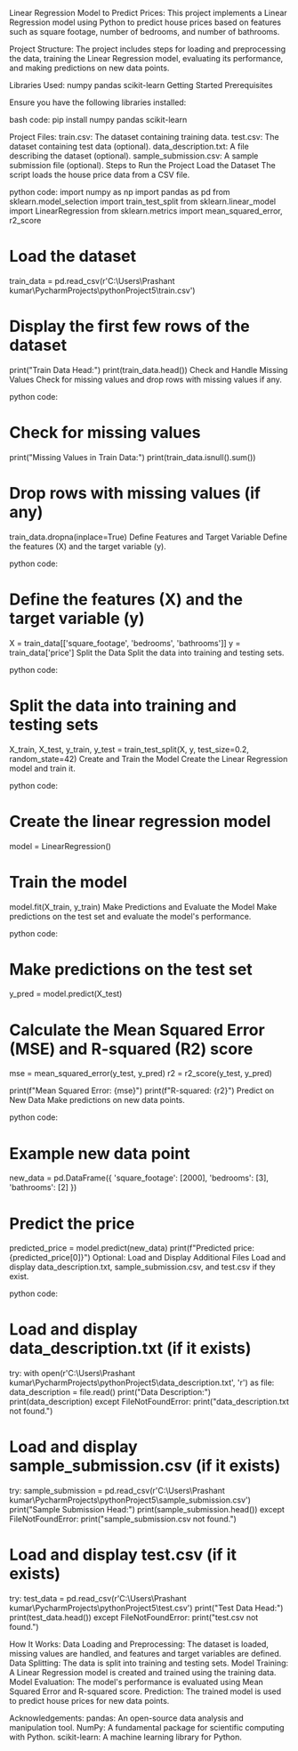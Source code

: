 Linear Regression Model to Predict Prices:
This project implements a Linear Regression model using Python to predict house prices based on features such as square footage, number of bedrooms, and number of bathrooms.

Project Structure:
The project includes steps for loading and preprocessing the data, training the Linear Regression model, evaluating its performance, and making predictions on new data points.

Libraries Used:
numpy
pandas
scikit-learn
Getting Started
Prerequisites

Ensure you have the following libraries installed:

bash code:
pip install numpy pandas scikit-learn

Project Files:
train.csv: The dataset containing training data.
test.csv: The dataset containing test data (optional).
data_description.txt: A file describing the dataset (optional).
sample_submission.csv: A sample submission file (optional).
Steps to Run the Project
Load the Dataset
The script loads the house price data from a CSV file.

python code:
import numpy as np
import pandas as pd
from sklearn.model_selection import train_test_split
from sklearn.linear_model import LinearRegression
from sklearn.metrics import mean_squared_error, r2_score

# Load the dataset
train_data = pd.read_csv(r'C:\Users\Prashant kumar\PycharmProjects\pythonProject5\train.csv')

# Display the first few rows of the dataset
print("Train Data Head:")
print(train_data.head())
Check and Handle Missing Values
Check for missing values and drop rows with missing values if any.

python code:
# Check for missing values
print("Missing Values in Train Data:")
print(train_data.isnull().sum())

# Drop rows with missing values (if any)
train_data.dropna(inplace=True)
Define Features and Target Variable
Define the features (X) and the target variable (y).

python code:
# Define the features (X) and the target variable (y)
X = train_data[['square_footage', 'bedrooms', 'bathrooms']]
y = train_data['price']
Split the Data
Split the data into training and testing sets.

python code:
# Split the data into training and testing sets
X_train, X_test, y_train, y_test = train_test_split(X, y, test_size=0.2, random_state=42)
Create and Train the Model
Create the Linear Regression model and train it.

python code:
# Create the linear regression model
model = LinearRegression()

# Train the model
model.fit(X_train, y_train)
Make Predictions and Evaluate the Model
Make predictions on the test set and evaluate the model's performance.

python code:
# Make predictions on the test set
y_pred = model.predict(X_test)

# Calculate the Mean Squared Error (MSE) and R-squared (R2) score
mse = mean_squared_error(y_test, y_pred)
r2 = r2_score(y_test, y_pred)

print(f"Mean Squared Error: {mse}")
print(f"R-squared: {r2}")
Predict on New Data
Make predictions on new data points.

python code:
# Example new data point
new_data = pd.DataFrame({
    'square_footage': [2000],
    'bedrooms': [3],
    'bathrooms': [2]
})

# Predict the price
predicted_price = model.predict(new_data)
print(f"Predicted price: {predicted_price[0]}")
Optional: Load and Display Additional Files
Load and display data_description.txt, sample_submission.csv, and test.csv if they exist.

python code:
# Load and display data_description.txt (if it exists)
try:
    with open(r'C:\Users\Prashant kumar\PycharmProjects\pythonProject5\data_description.txt', 'r') as file:
        data_description = file.read()
        print("Data Description:")
        print(data_description)
except FileNotFoundError:
    print("data_description.txt not found.")

# Load and display sample_submission.csv (if it exists)
try:
    sample_submission = pd.read_csv(r'C:\Users\Prashant kumar\PycharmProjects\pythonProject5\sample_submission.csv')
    print("Sample Submission Head:")
    print(sample_submission.head())
except FileNotFoundError:
    print("sample_submission.csv not found.")

# Load and display test.csv (if it exists)
try:
    test_data = pd.read_csv(r'C:\Users\Prashant kumar\PycharmProjects\pythonProject5\test.csv')
    print("Test Data Head:")
    print(test_data.head())
except FileNotFoundError:
    print("test.csv not found.")
    
How It Works:
Data Loading and Preprocessing: The dataset is loaded, missing values are handled, and features and target variables are defined.
Data Splitting: The data is split into training and testing sets.
Model Training: A Linear Regression model is created and trained using the training data.
Model Evaluation: The model's performance is evaluated using Mean Squared Error and R-squared score.
Prediction: The trained model is used to predict house prices for new data points.

Acknowledgements:
pandas: An open-source data analysis and manipulation tool.
NumPy: A fundamental package for scientific computing with Python.
scikit-learn: A machine learning library for Python.

